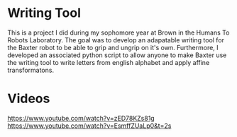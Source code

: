 # Writing Tool

This is a project I did during my sophomore year at Brown in the Humans To Robots Laboratory. The goal was to develop an adapatable writing tool for the Baxter robot to be able to grip and ungrip on it's own. Furthermore, I developed an associated python script to allow anyone to make Baxter use the writing tool to write letters from english alphabet and apply affine transformatons. 

# Videos
https://www.youtube.com/watch?v=zED78KZs81g
https://www.youtube.com/watch?v=EsmffZUaLp0&t=2s

